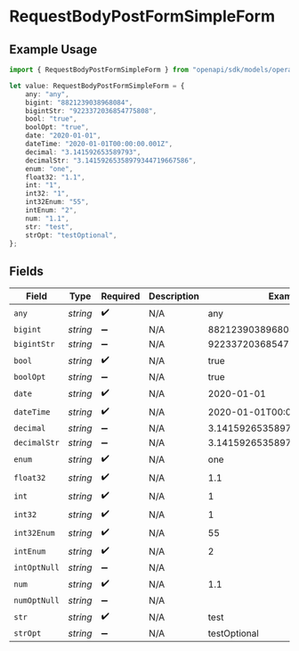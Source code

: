 # RequestBodyPostFormSimpleForm

## Example Usage

```typescript
import { RequestBodyPostFormSimpleForm } from "openapi/sdk/models/operations";

let value: RequestBodyPostFormSimpleForm = {
    any: "any",
    bigint: "8821239038968084",
    bigintStr: "9223372036854775808",
    bool: "true",
    boolOpt: "true",
    date: "2020-01-01",
    dateTime: "2020-01-01T00:00:00.001Z",
    decimal: "3.141592653589793",
    decimalStr: "3.14159265358979344719667586",
    enum: "one",
    float32: "1.1",
    int: "1",
    int32: "1",
    int32Enum: "55",
    intEnum: "2",
    num: "1.1",
    str: "test",
    strOpt: "testOptional",
};
```

## Fields

| Field                        | Type                         | Required                     | Description                  | Example                      |
| ---------------------------- | ---------------------------- | ---------------------------- | ---------------------------- | ---------------------------- |
| `any`                        | *string*                     | :heavy_check_mark:           | N/A                          | any                          |
| `bigint`                     | *string*                     | :heavy_minus_sign:           | N/A                          | 8821239038968084             |
| `bigintStr`                  | *string*                     | :heavy_minus_sign:           | N/A                          | 9223372036854775808          |
| `bool`                       | *string*                     | :heavy_check_mark:           | N/A                          | true                         |
| `boolOpt`                    | *string*                     | :heavy_minus_sign:           | N/A                          | true                         |
| `date`                       | *string*                     | :heavy_check_mark:           | N/A                          | 2020-01-01                   |
| `dateTime`                   | *string*                     | :heavy_check_mark:           | N/A                          | 2020-01-01T00:00:00.001Z     |
| `decimal`                    | *string*                     | :heavy_minus_sign:           | N/A                          | 3.141592653589793            |
| `decimalStr`                 | *string*                     | :heavy_minus_sign:           | N/A                          | 3.14159265358979344719667586 |
| `enum`                       | *string*                     | :heavy_check_mark:           | N/A                          | one                          |
| `float32`                    | *string*                     | :heavy_check_mark:           | N/A                          | 1.1                          |
| `int`                        | *string*                     | :heavy_check_mark:           | N/A                          | 1                            |
| `int32`                      | *string*                     | :heavy_check_mark:           | N/A                          | 1                            |
| `int32Enum`                  | *string*                     | :heavy_check_mark:           | N/A                          | 55                           |
| `intEnum`                    | *string*                     | :heavy_check_mark:           | N/A                          | 2                            |
| `intOptNull`                 | *string*                     | :heavy_minus_sign:           | N/A                          |                              |
| `num`                        | *string*                     | :heavy_check_mark:           | N/A                          | 1.1                          |
| `numOptNull`                 | *string*                     | :heavy_minus_sign:           | N/A                          |                              |
| `str`                        | *string*                     | :heavy_check_mark:           | N/A                          | test                         |
| `strOpt`                     | *string*                     | :heavy_minus_sign:           | N/A                          | testOptional                 |